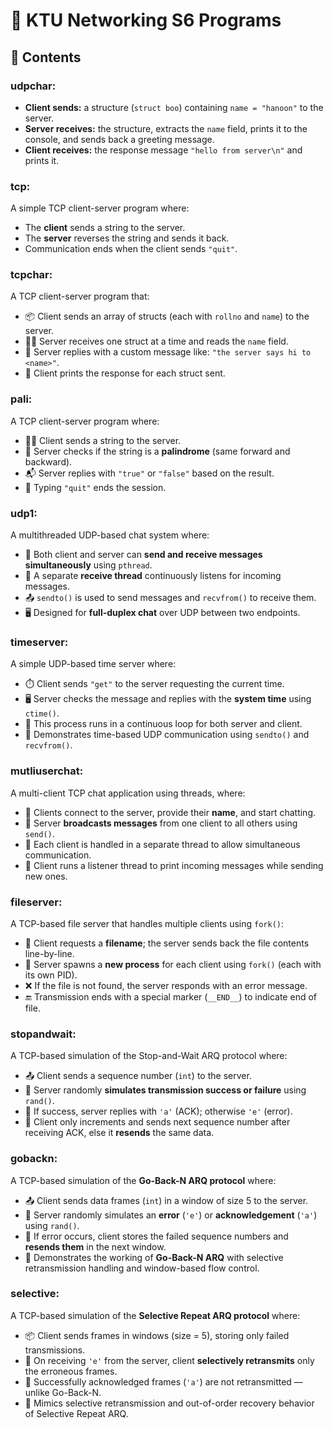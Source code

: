 # 🔌 KTU Networking S6 Programs
## 📁 Contents
### udpchar:

- **Client sends:** a structure (`struct boo`) containing `name = "hanoon"` to the server.
- **Server receives:** the structure, extracts the `name` field, prints it to the console, and sends back a greeting message.
- **Client receives:** the response message `"hello from server\n"` and prints it.

### tcp:

A simple TCP client-server program where:

- The **client** sends a string to the server.
- The **server** reverses the string and sends it back.
- Communication ends when the client sends `"quit"`.

### tcpchar:

A TCP client-server program that:

- 📦 Client sends an array of structs (each with `rollno` and `name`) to the server.
- 🧑‍💻 Server receives one struct at a time and reads the `name` field.
- 💬 Server replies with a custom message like: `"the server says hi to <name>"`.
- 🔁 Client prints the response for each struct sent.

### pali:

A TCP client-server program where:

- 🧑‍💻 Client sends a string to the server.
- 🔁 Server checks if the string is a **palindrome** (same forward and backward).
- 📬 Server replies with `"true"` or `"false"` based on the result.
- 🛑 Typing `"quit"` ends the session.

### udp1:

A multithreaded UDP-based chat system where:

- 🔁 Both client and server can **send and receive messages simultaneously** using `pthread`.
- 🧵 A separate **receive thread** continuously listens for incoming messages.
- 📤 `sendto()` is used to send messages and `recvfrom()` to receive them.
- 🖥️ Designed for **full-duplex chat** over UDP between two endpoints.

### timeserver:

A simple UDP-based time server where:

- ⏱️ Client sends `"get"` to the server requesting the current time.
- 🖥️ Server checks the message and replies with the **system time** using `ctime()`.
- 🔁 This process runs in a continuous loop for both server and client.
- 📡 Demonstrates time-based UDP communication using `sendto()` and `recvfrom()`.

### mutliuserchat:

A multi-client TCP chat application using threads, where:

- 💬 Clients connect to the server, provide their **name**, and start chatting.
- 📣 Server **broadcasts messages** from one client to all others using `send()`.
- 🧵 Each client is handled in a separate thread to allow simultaneous communication.
- 🔁 Client runs a listener thread to print incoming messages while sending new ones.

### fileserver:

A TCP-based file server that handles multiple clients using `fork()`:

- 📄 Client requests a **filename**; the server sends back the file contents line-by-line.
- 🔁 Server spawns a **new process** for each client using `fork()` (each with its own PID).
- ❌ If the file is not found, the server responds with an error message.
- 🔚 Transmission ends with a special marker (`__END__`) to indicate end of file.

### stopandwait:

A TCP-based simulation of the Stop-and-Wait ARQ protocol where:

- 📤 Client sends a sequence number (`int`) to the server.
- 🎲 Server randomly **simulates transmission success or failure** using `rand()`.
- 📨 If success, server replies with `'a'` (ACK); otherwise `'e'` (error).
- 🔁 Client only increments and sends next sequence number after receiving ACK, else it **resends** the same data.

### gobackn:

A TCP-based simulation of the **Go-Back-N ARQ protocol** where:

- 📤 Client sends data frames (`int`) in a window of size 5 to the server.
- 🎲 Server randomly simulates an **error** (`'e'`) or **acknowledgement** (`'a'`) using `rand()`.
- 🧠 If error occurs, client stores the failed sequence numbers and **resends them** in the next window.
- 🔁 Demonstrates the working of **Go-Back-N ARQ** with selective retransmission handling and window-based flow control.


### selective:

A TCP-based simulation of the **Selective Repeat ARQ protocol** where:

- 📦 Client sends frames in windows (size = 5), storing only failed transmissions.
- 🎯 On receiving `'e'` from the server, client **selectively retransmits** only the erroneous frames.
- 🧠 Successfully acknowledged frames (`'a'`) are not retransmitted — unlike Go-Back-N.
- 🔁 Mimics selective retransmission and out-of-order recovery behavior of Selective Repeat ARQ.




